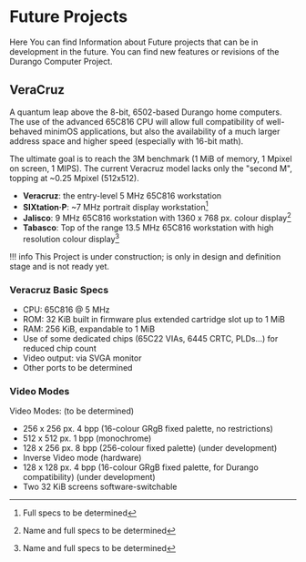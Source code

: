 # Future Projects

Here You can find Information about Future projects that can be in development in the future. You can find new features or revisions of the Durango Computer Project.

## VeraCruz
 A quantum leap above the 8-bit, 6502-based Durango home computers. The use of the advanced 65C816 CPU will allow full compatibility of well-behaved minimOS applications, but also the availability of a much larger address space and higher speed (especially with 16-bit math).

The ultimate goal is to reach the 3M benchmark (1 MiB of memory, 1 Mpixel on screen, 1 MIPS). The current Veracruz model lacks only the "second M", topping at ~0.25 Mpixel (512x512). 


* **Veracruz**: the entry-level 5 MHz 65C816 workstation
* **SIXtation·P**: ~7 MHz portrait display workstation[^1]
* **Jalisco**: 9 MHz 65C816 workstation with 1360 x 768 px. colour display[^2]
* **Tabasco**: Top of the range 13.5 MHz 65C816 workstation with high resolution colour display[^2]

!!! info
    This Project is under construction; is only in design and definition stage and is not ready yet.

### Veracruz Basic Specs

* CPU: 65C816 @ 5 MHz
* ROM: 32 KiB built in firmware plus extended cartridge slot up to 1 MiB
* RAM: 256 KiB, expandable to 1 MiB
* Use of some dedicated chips (65C22 VIAs, 6445 CRTC, PLDs...) for reduced chip count
* Video output: via SVGA monitor
* Other ports to be determined

### Video Modes

Video Modes: (to be determined)

* 256 x 256 px. 4 bpp (16-colour GRgB fixed palette, no restrictions)
* 512 x 512 px. 1 bpp (monochrome)
* 128 x 256 px. 8 bpp (256-colour fixed palette) (under development)
* Inverse Video mode (hardware)
* 128 x 128 px. 4 bpp (16-colour GRgB fixed palette, for Durango compatibility) (under development)
* Two 32 KiB screens software-switchable


[^1]: Full specs to be determined
[^2]: Name and full specs to be determined